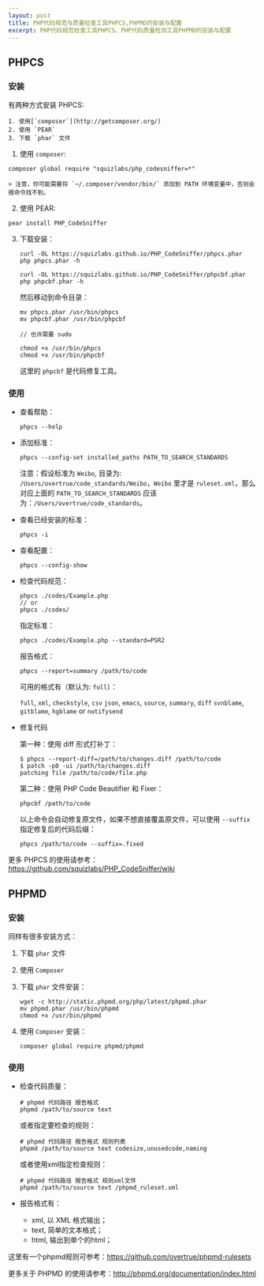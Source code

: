 ```yaml
---
layout: post
title: PHP代码规范与质量检查工具PHPCS,PHPMD的安装与配置
excerpt: PHP代码规范检查工具PHPCS、PHP代码质量检测工具PHPMD的安装与配置
---
```


## PHPCS

### 安装

有两种方式安装 PHPCS:

    1. 使用[`composer`](http://getcomposer.org/)
    2. 使用 `PEAR`
    3. 下载 `phar` 文件

1. 使用 `composer`:

  ```
  composer global require "squizlabs/php_codesniffer=*"
  ```

    > 注意，你可能需要将 `~/.composer/vendor/bin/` 添加到 PATH 环境变量中，否则会报命令找不到。

2. 使用 PEAR:

  ```
  pear install PHP_CodeSniffer
  ```

3. 下载安装：

    ```
    curl -OL https://squizlabs.github.io/PHP_CodeSniffer/phpcs.phar
    php phpcs.phar -h

    curl -OL https://squizlabs.github.io/PHP_CodeSniffer/phpcbf.phar
    php phpcbf.phar -h
    ```

    然后移动到命令目录：

    ```
    mv phpcs.phar /usr/bin/phpcs
    mv phpcbf.phar /usr/bin/phpcbf

    // 也许需要 sudo

    chmod +x /usr/bin/phpcs
    chmod +x /usr/bin/phpcbf
    ```

    这里的 `phpcbf` 是代码修复工具。

### 使用

- 查看帮助：

    ```
    phpcs --help
    ```
- 添加标准：

    ```
    phpcs --config-set installed_paths PATH_TO_SEARCH_STANDARDS
    ```

    注意：假设标准为 `Weibo`, 目录为: `/Users/overtrue/code_standards/Weibo`，`Weibo` 里才是 `ruleset.xml`，那么对应上面的 `PATH_TO_SEARCH_STANDARDS` 应该为：`/Users/overtrue/code_standards`。

- 查看已经安装的标准：

    ```
    phpcs -i
    ```

- 查看配置：

    ```
    phpcs --config-show
    ```

- 检查代码规范：

    ```
    phpcs ./codes/Example.php
    // or
    phpcs ./codes/
    ```

    指定标准：

    ```
    phpcs ./codes/Example.php --standard=PSR2
    ```

    报告格式：

    ```
    phpcs --report=summary /path/to/code
    ```
    可用的格式有（默认为: `full`）：

    `full`, `xml`, `checkstyle`, `csv`
    `json`, `emacs`, `source`, `summary`, `diff`
    `svnblame`, `gitblame`, `hgblame` or `notifysend`

- 修复代码

   第一种：使用 diff 形式打补丁：

   ```
   $ phpcs --report-diff=/path/to/changes.diff /path/to/code
   $ patch -p0 -ui /path/to/changes.diff
   patching file /path/to/code/file.php
   ```

   第二种：使用 PHP Code Beautifier 和 Fixer：

   ```
   phpcbf /path/to/code
   ```
   以上命令会自动修复原文件，如果不想直接覆盖原文件，可以使用 `--suffix` 指定修复后的代码后缀：

   ```
   phpcs /path/to/code --suffix=.fixed
   ```

更多 PHPCS 的使用请参考：https://github.com/squizlabs/PHP_CodeSniffer/wiki


## PHPMD

### 安装

同样有很多安装方式：

1. 下载 `phar` 文件
2. 使用 `Composer`

1. 下载 `phar` 文件安装：

    ```
    wget -c http://static.phpmd.org/php/latest/phpmd.phar
    mv phpmd.phar /usr/bin/phpmd
    chmod +x /usr/bin/phpmd
    ```

2. 使用 `Composer` 安装：

    ```
    composer global require phpmd/phpmd
    ```

### 使用

- 检查代码质量：

    ```
    # phpmd 代码路径 报告格式
    phpmd /path/to/source text
    ```

    或者指定要检查的规则：

    ```
    # phpmd 代码路径 报告格式 规则列表
    phpmd /path/to/source text codesize,unusedcode,naming
    ```
    或者使用xml指定检查规则：

    ```
    # phpmd 代码路径 报告格式 规则xml文件
    phpmd /path/to/source text /phpmd_ruleset.xml
    ```

- 报告格式有：
    - xml, 以 XML 格式输出；
    - text, 简单的文本格式；
    - html, 输出到单个的html；

这里有一个phpmd规则可参考：https://github.com/overtrue/phpmd-rulesets

更多关于 PHPMD 的使用请参考：http://phpmd.org/documentation/index.html